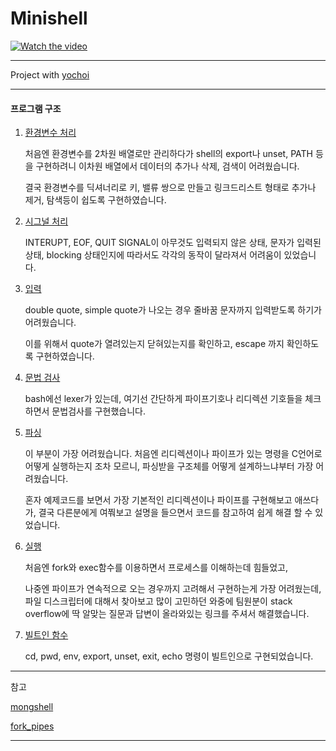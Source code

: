 # Minishell

[![Watch the video](https://img.youtube.com/vi/1LKCB-TarCw/hqdefault.jpg)](https://youtu.be/1LKCB-TarCw)

---

Project with [yochoi](https://github.com/AMATEURTOSS)

---

#### 프로그램 구조

1. [환경변수 처리](./srcs/utils/manage_list.c)

   처음엔 환경변수를 2차원 배열로만 관리하다가 shell의 export나 unset, PATH 등을 구현하려니 이차원 배열에서 데이터의 추가나 삭제, 검색이 어려웠습니다.

   결국 환경변수를 딕셔너리로 키, 밸류 쌍으로 만들고 링크드리스트 형태로 추가나 제거, 탐색등이 쉽도록 구현하였습니다.

   

2. [시그널 처리](./srcs/handle_signal.c)

   INTERUPT, EOF, QUIT SIGNAL이 아무것도 입력되지 않은 상태, 문자가 입력된 상태, blocking 상태인지에 따라서도 각각의 동작이 달라져서 어려움이 있었습니다.

   

3. [입력](./srcs/reader)

   double quote, simple quote가 나오는 경우 줄바꿈 문자까지 입력받도록 하기가 어려웠습니다.

   이를 위해서 quote가 열려있는지 닫혀있는지를 확인하고, escape 까지 확인하도록 구현하였습니다.

   

4. [문법 검사](./srcs/check_syntax.c)

   bash에선 lexer가 있는데, 여기선 간단하게 파이프기호나 리디렉션 기호들을 체크하면서 문법검사를 구현했습니다.

   

5. [파싱](./srcs/parser)

   이 부분이 가장 어려웠습니다. 처음엔 리디렉션이나 파이프가 있는 명령을 C언어로 어떻게 실행하는지 조차 모르니, 파싱받을 구조체를 어떻게 설계하느냐부터 가장 어려웠습니다.

   혼자 예제코드를 보면서 가장 기본적인 리디렉션이나 파이프를 구현해보고 애쓰다가, 결국 다른분에게 여쭤보고 설명을 들으면서 코드를 참고하여 쉽게 해결 할 수 있었습니다.

   

6. [실행](./srcs/executer)

   처음엔 fork와 exec함수를 이용하면서 프로세스를 이해하는데 힘들었고,

   나중엔 파이프가 연속적으로 오는 경우까지 고려해서 구현하는게 가장 어려웠는데, 파일 디스크립터에 대해서 찾아보고 많이 고민하던 와중에 팀원분이 stack overflow에 딱 알맞는 질문과 답변이 올라와있는 링크를 주셔서 해결했습니다.

   

7. [빌트인 함수](./srcs/builtin)

   cd, pwd, env, export, unset, exit, echo 명령이 빌트인으로 구현되었습니다.

---

참고

[mongshell](https://github.com/eunhyulkim/minishell) 

[fork_pipes](https://stackoverflow.com/questions/8082932/connecting-n-commands-with-pipes-in-a-shell)

---


